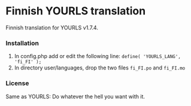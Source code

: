 # Finnish YOURLS translation

Finnish translation for YOURLS v1.7.4.

### Installation


1. In config.php add or edit the following line: `define( 'YOURLS_LANG', 'fi_FI' );`
1. In directory user/languages, drop the two files `fi_FI.po` and `fi_FI.mo`


### License
Same as YOURLS: 
Do whatever the hell you want with it.